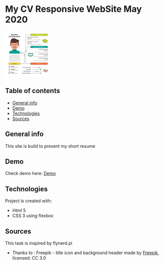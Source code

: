 # My CV Responsive WebSite May 2020
![Website](./img/resume.jpg)
## Table of contents
* [General info](#general-info)
* [Demo](#demo)
* [Technologies](#technologies)
* [Sources](#sources)

## General info
This site is build to present my short resume
## Demo 
Check demo here: [Demo](https://grafitosleg.github.io/MyCV_RWD/)
## Technologies
Project is created with:
* Html 5
* CSS 3 using flexbox

## Sources
This task is inspired by flynerd.pl
* Thanks to :
Freepik - title icon and background header made by [Freepik](https://freepik.com), licensed: CC 3.0
